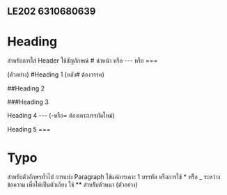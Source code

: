 ## LE202 6310680639
# Heading


สำหรับการใส่ Header ใช้สัญลักษณ์ # นำหน้า หรือ --- หรือ ===

(ตัวอย่าง)
#Heading 1   (หลัง# ต้องวรรค)


##Heading 2


###Heading 3


Heading 4 --- (-หรือ= ต้องเคาะบรรทัดใหม่)


Heading 5 ===


# Typo


สำหรับตัวอักษรทั่วไป การแบ่ง Paragraph ใช้แค่การเคาะ 1 บรรทัด หรือการใช้ * หรืิอ _ ระหว่างข้อความ
เพื่อให้เป็นตัวเอียง ใช้ ** สำหรัับตัวหนา
(ตัวอย่าง)
